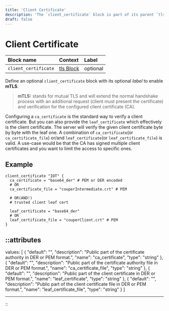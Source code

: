 ```yaml
---
title: 'Client Certificate'
description: 'The `client_certificate` block is part of its parent `tls` block. Enables mTLS configuration.'
draft: false
---
```


# Client Certificate

| Block name   | Context                                              | Label    |
|:-------------|:-----------------------------------------------------|:---------|
| `client_certificate` | [tls Block](/configuration/block/server_tls) | optional |

Define an optional `client_certificate` block with its optional _label_ to enable **mTLS**.

> **mTLS:** stands for mutual TLS and will extend the normal handshake process with an additional request (client must present the certificate) and verification for the configured client certificate (CA).

Configuring a `ca_certificate` is the standard way to verify a client certificate. But you can also provide the `leaf_certificate`
which effectively is the client certificate. The server will verify the given client certificate byte by byte with the leaf one.
A combination of `ca_certificate`(or `ca_certificate_file`) or/and `leaf_certificate`(or `leaf_certificate_file`) is valid.
A use-case would be that the CA has signed multiple client certificates and you want to limit the access to specific ones.

## Example

```hcl
client_certificate "IOT" {
  ca_certificate = "base64_der" # PEM or DER encoded
  # OR
  ca_certificate_file = "couperIntermediate.crt" # PEM

  # OR(AND!)
  # trusted client leaf cert

  leaf_certificate = "base64_der"
  # OR
  leaf_certificate_file = "couperClient.crt" # PEM
}
```

::attributes
---
values: [
  {
    "default": "",
    "description": "Public part of the certificate authority in DER or PEM format.",
    "name": "ca_certificate",
    "type": "string"
  },
  {
    "default": "",
    "description": "Public part of the certificate authority file in DER or PEM format.",
    "name": "ca_certificate_file",
    "type": "string"
  },
  {
    "default": "",
    "description": "Public part of the client certificate in DER or PEM format.",
    "name": "leaf_certificate",
    "type": "string"
  },
  {
    "default": "",
    "description": "Public part of the client certificate file in DER or PEM format.",
    "name": "leaf_certificate_file",
    "type": "string"
  }
]

---
::
